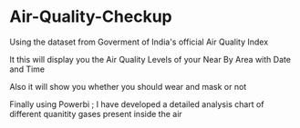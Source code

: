 # Air-Quality-Checkup

Using the dataset from Goverment of India's official Air Quality Index

It this will display you the Air Quality Levels of your Near By Area with Date and Time

Also it will show you whether you should wear and mask or not

Finally using Powerbi ; I have developed a detailed analysis chart of different quanitity gases present inside the air
